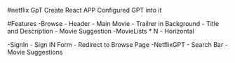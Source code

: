 #netflix GpT
Create React APP
Configured GPT into it

#Features
-Browse
    - Header
    - Main Movie
        - Trailrer in Background
        - Title and Description
    - Movie Suggestion
        -MovieLists * N
    - Horizontal

-SignIn
    - Sign IN Form
    - Redirect to Browse Page
-NetflixGPT
    - Search Bar
    - Movie Suggestions

